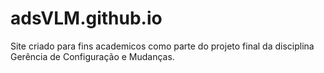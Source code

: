 # adsVLM.github.io
Site criado para fins academicos como parte do projeto final da disciplina Gerência de Configuração e Mudanças.